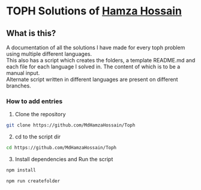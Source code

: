 # TOPH Solutions of [Hamza Hossain](https://toph.co/u/hamzahossain)
## What is this?
A documentation of all the solutions I have made for every toph problem using multiple different languages.\
This also has a script which creates the folders, a template README.md and each file for each language I solved in. The content of which is to be a manual input.\
Alternate script written in different languages are present on different branches.   
### How to add entries
1. Clone the repository 
```bash
git clone https://github.com/MdHamzaHossain/Toph
```
2. cd to the script dir
```sh
cd https://github.com/MdHamzaHossain/Toph
```
3. Install dependencies and Run the script
```sh
npm install
```
```sh
npm run createfolder
```
